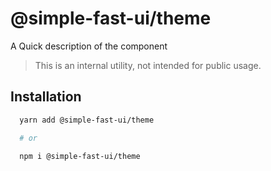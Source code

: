 # @simple-fast-ui/theme

A Quick description of the component

> This is an internal utility, not intended for public usage.

## Installation

```sh
  yarn add @simple-fast-ui/theme

  # or

  npm i @simple-fast-ui/theme

```
